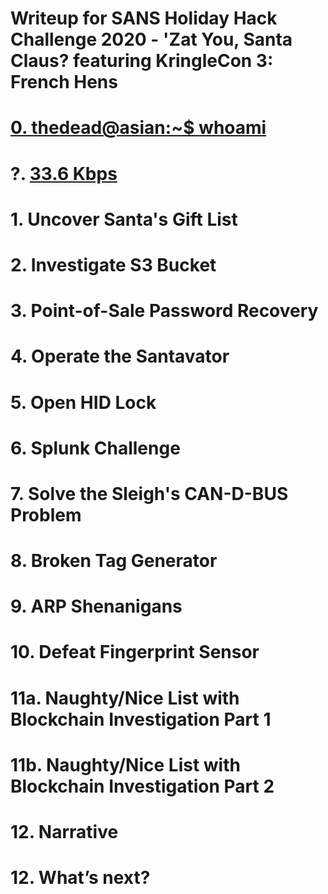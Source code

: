 # Writeup for SANS Holiday Hack Challenge 2020 - 'Zat You, Santa Claus? featuring KringleCon 3: French Hens
# [0. thedead@asian:~$ whoami](../)
# ?. [33.6 Kbps](%20%3F.%2033.6%20Kbps)
# 1. Uncover Santa's Gift List
# 2. Investigate S3 Bucket
# 3. Point-of-Sale Password Recovery
# 4. Operate the Santavator
# 5. Open HID Lock
# 6. Splunk Challenge
# 7. Solve the Sleigh's CAN-D-BUS Problem
# 8. Broken Tag Generator
# 9. ARP Shenanigans
# 10. Defeat Fingerprint Sensor
# 11a. Naughty/Nice List with Blockchain Investigation Part 1
# 11b. Naughty/Nice List with Blockchain Investigation Part 2
# 12. Narrative
# 12. What’s next?